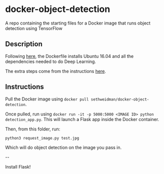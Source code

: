 # docker-object-detection
A repo containing the starting files for a Docker image that runs object detection using TensorFlow

## Description

Following [here](https://github.com/floydhub/dl-docker), the Dockerfile installs Ubuntu 16.04 and all the dependencies needed to do Deep Learning.

The extra steps come from the instructions [here](https://github.com/tensorflow/models/blob/master/research/object_detection/g3doc/installation.md).

## Instructions

Pull the Docker image using `docker pull sethweidman/docker-object-detection`.

Once pulled, run using `docker run -it -p 5000:5000 <IMAGE ID> python detection_app.py`. This will launch a Flask app inside the Docker container.

Then, from this folder, run:

`python3 request_image.py test.jpg`

Which will do object detection on the image you pass in.

--




Install Flask!
